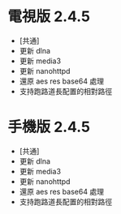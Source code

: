 # 電視版 2.4.5

* [共通]
* 更新 dlna
* 更新 media3
* 更新 nanohttpd
* 還原 aes res base64 處理
* 支持跑路道長配置的相對路徑

# 手機版 2.4.5

* [共通]
* 更新 dlna
* 更新 media3
* 更新 nanohttpd
* 還原 aes res base64 處理
* 支持跑路道長配置的相對路徑